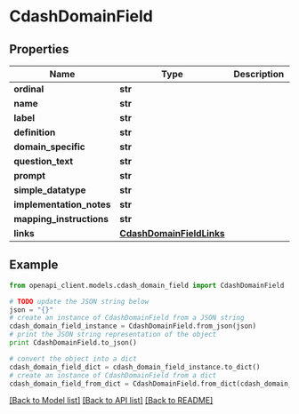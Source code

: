 # CdashDomainField


## Properties
Name | Type | Description | Notes
------------ | ------------- | ------------- | -------------
**ordinal** | **str** |  | [optional] 
**name** | **str** |  | [optional] 
**label** | **str** |  | [optional] 
**definition** | **str** |  | [optional] 
**domain_specific** | **str** |  | [optional] 
**question_text** | **str** |  | [optional] 
**prompt** | **str** |  | [optional] 
**simple_datatype** | **str** |  | [optional] 
**implementation_notes** | **str** |  | [optional] 
**mapping_instructions** | **str** |  | [optional] 
**links** | [**CdashDomainFieldLinks**](CdashDomainFieldLinks.md) |  | [optional] 

## Example

```python
from openapi_client.models.cdash_domain_field import CdashDomainField

# TODO update the JSON string below
json = "{}"
# create an instance of CdashDomainField from a JSON string
cdash_domain_field_instance = CdashDomainField.from_json(json)
# print the JSON string representation of the object
print CdashDomainField.to_json()

# convert the object into a dict
cdash_domain_field_dict = cdash_domain_field_instance.to_dict()
# create an instance of CdashDomainField from a dict
cdash_domain_field_from_dict = CdashDomainField.from_dict(cdash_domain_field_dict)
```
[[Back to Model list]](../README.md#documentation-for-models) [[Back to API list]](../README.md#documentation-for-api-endpoints) [[Back to README]](../README.md)


